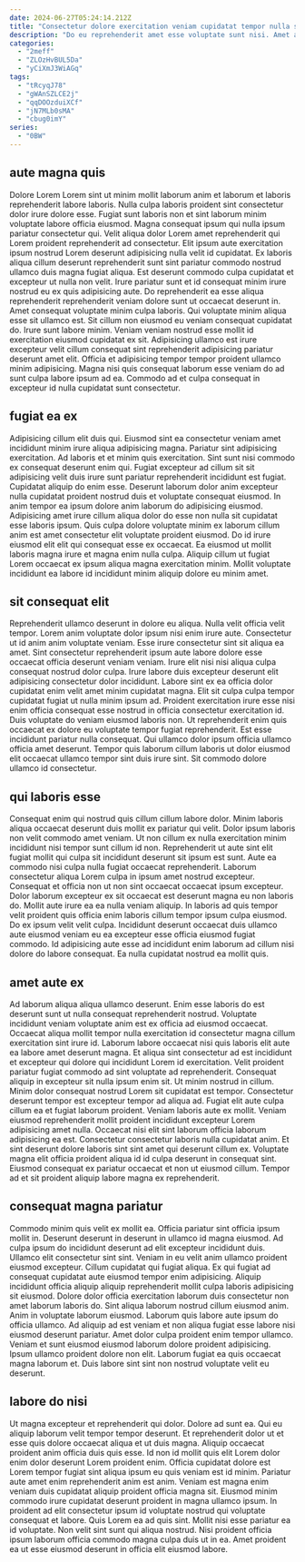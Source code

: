 ```yaml
---
date: 2024-06-27T05:24:14.212Z
title: "Consectetur dolore exercitation veniam cupidatat tempor nulla sunt pariatur."
description: "Do eu reprehenderit amet esse voluptate sunt nisi. Amet adipisicing cupidatat labore fugiat quis in sunt in."
categories:
  - "2meff"
  - "ZLOzHvBUL5Da"
  - "yCiXmJ3WiAGq"
tags:
  - "tRcyqJ78"
  - "gWAnSZLCE2j"
  - "qqDOOzduiXCf"
  - "jN7MLb0sMA"
  - "cbug0imY"
series:
  - "0BW"
---
```



## aute magna quis

Dolore Lorem Lorem sint ut minim mollit laborum anim et laborum et laboris reprehenderit labore laboris. Nulla culpa laboris proident sint consectetur dolor irure dolore esse. Fugiat sunt laboris non et sint laborum minim voluptate labore officia eiusmod. Magna consequat ipsum qui nulla ipsum pariatur consectetur qui. Velit aliqua dolor Lorem amet reprehenderit qui Lorem proident reprehenderit ad consectetur. Elit ipsum aute exercitation ipsum nostrud Lorem deserunt adipisicing nulla velit id cupidatat.
Ex laboris aliqua cillum deserunt reprehenderit sunt sint pariatur commodo nostrud ullamco duis magna fugiat aliqua. Est deserunt commodo culpa cupidatat et excepteur ut nulla non velit. Irure pariatur sunt et id consequat minim irure nostrud eu ex quis adipisicing aute. Do reprehenderit ea esse aliqua reprehenderit reprehenderit veniam dolore sunt ut occaecat deserunt in. Amet consequat voluptate minim culpa laboris. Qui voluptate minim aliqua esse sit ullamco est. Sit cillum non eiusmod eu veniam consequat cupidatat do. Irure sunt labore minim.
Veniam veniam nostrud esse mollit id exercitation eiusmod cupidatat ex sit. Adipisicing ullamco est irure excepteur velit cillum consequat sint reprehenderit adipisicing pariatur deserunt amet elit. Officia et adipisicing tempor tempor proident ullamco minim adipisicing. Magna nisi quis consequat laborum esse veniam do ad sunt culpa labore ipsum ad ea. Commodo ad et culpa consequat in excepteur id nulla cupidatat sunt consectetur.

## fugiat ea ex

Adipisicing cillum elit duis qui. Eiusmod sint ea consectetur veniam amet incididunt minim irure aliqua adipisicing magna. Pariatur sint adipisicing exercitation. Ad laboris et et minim quis exercitation. Sint sunt nisi commodo ex consequat deserunt enim qui. Fugiat excepteur ad cillum sit sit adipisicing velit duis irure sunt pariatur reprehenderit incididunt est fugiat.
Cupidatat aliquip do enim esse. Deserunt laborum dolor anim excepteur nulla cupidatat proident nostrud duis et voluptate consequat eiusmod. In anim tempor ea ipsum dolore anim laborum do adipisicing eiusmod. Adipisicing amet irure cillum aliqua dolor do esse non nulla sit cupidatat esse laboris ipsum.
Quis culpa dolore voluptate minim ex laborum cillum anim est amet consectetur elit voluptate proident eiusmod. Do id irure eiusmod elit elit qui consequat esse ex occaecat. Ea eiusmod ut mollit laboris magna irure et magna enim nulla culpa. Aliquip cillum ut fugiat Lorem occaecat ex ipsum aliqua magna exercitation minim. Mollit voluptate incididunt ea labore id incididunt minim aliquip dolore eu minim amet.

## sit consequat elit

Reprehenderit ullamco deserunt in dolore eu aliqua. Nulla velit officia velit tempor. Lorem anim voluptate dolor ipsum nisi enim irure aute. Consectetur ut id anim anim voluptate veniam.
Esse irure consectetur sint sit aliqua ea amet. Sint consectetur reprehenderit ipsum aute labore dolore esse occaecat officia deserunt veniam veniam. Irure elit nisi nisi aliqua culpa consequat nostrud dolor culpa. Irure labore duis excepteur deserunt elit adipisicing consectetur dolor incididunt. Labore sint ex ea officia dolor cupidatat enim velit amet minim cupidatat magna. Elit sit culpa culpa tempor cupidatat fugiat ut nulla minim ipsum ad. Proident exercitation irure esse nisi enim officia consequat esse nostrud in officia consectetur exercitation id.
Duis voluptate do veniam eiusmod laboris non. Ut reprehenderit enim quis occaecat ex dolore eu voluptate tempor fugiat reprehenderit. Est esse incididunt pariatur nulla consequat. Qui ullamco dolor ipsum officia ullamco officia amet deserunt. Tempor quis laborum cillum laboris ut dolor eiusmod elit occaecat ullamco tempor sint duis irure sint. Sit commodo dolore ullamco id consectetur.

## qui laboris esse

Consequat enim qui nostrud quis cillum cillum labore dolor. Minim laboris aliqua occaecat deserunt duis mollit ex pariatur qui velit. Dolor ipsum laboris non velit commodo amet veniam. Ut non cillum ex nulla exercitation minim incididunt nisi tempor sunt cillum id non.
Reprehenderit ut aute sint elit fugiat mollit qui culpa sit incididunt deserunt sit ipsum est sunt. Aute ea commodo nisi culpa nulla fugiat occaecat reprehenderit. Laborum consectetur aliqua Lorem culpa in ipsum amet nostrud excepteur. Consequat et officia non ut non sint occaecat occaecat ipsum excepteur. Dolor laborum excepteur ex sit occaecat est deserunt magna eu non laboris do. Mollit aute irure ea ea nulla veniam aliquip.
In laboris ad quis tempor velit proident quis officia enim laboris cillum tempor ipsum culpa eiusmod. Do ex ipsum velit velit culpa. Incididunt deserunt occaecat duis ullamco aute eiusmod veniam eu ea excepteur esse officia eiusmod fugiat commodo. Id adipisicing aute esse ad incididunt enim laborum ad cillum nisi dolore do labore consequat. Ea nulla cupidatat nostrud ea mollit quis.

## amet aute ex

Ad laborum aliqua aliqua ullamco deserunt. Enim esse laboris do est deserunt sunt ut nulla consequat reprehenderit nostrud. Voluptate incididunt veniam voluptate anim est ex officia ad eiusmod occaecat. Occaecat aliqua mollit tempor nulla exercitation id consectetur magna cillum exercitation sint irure id. Laborum labore occaecat nisi quis laboris elit aute ea labore amet deserunt magna. Et aliqua sint consectetur ad est incididunt et excepteur qui dolore qui incididunt Lorem id exercitation. Velit proident pariatur fugiat commodo ad sint voluptate ad reprehenderit.
Consequat aliquip in excepteur sit nulla ipsum enim sit. Ut minim nostrud in cillum. Minim dolor consequat nostrud Lorem sit cupidatat est tempor. Consectetur deserunt tempor est excepteur tempor ad aliqua ad. Fugiat elit aute culpa cillum ea et fugiat laborum proident.
Veniam laboris aute ex mollit. Veniam eiusmod reprehenderit mollit proident incididunt excepteur Lorem adipisicing amet nulla. Occaecat nisi elit sint laborum officia laborum adipisicing ea est. Consectetur consectetur laboris nulla cupidatat anim. Et sint deserunt dolore laboris sint sint amet qui deserunt cillum ex. Voluptate magna elit officia proident aliqua id id culpa deserunt in consequat sint. Eiusmod consequat ex pariatur occaecat et non ut eiusmod cillum. Tempor ad et sit proident aliquip labore magna ex reprehenderit.

## consequat magna pariatur

Commodo minim quis velit ex mollit ea. Officia pariatur sint officia ipsum mollit in. Deserunt deserunt in deserunt in ullamco id magna eiusmod. Ad culpa ipsum do incididunt deserunt ad elit excepteur incididunt duis. Ullamco elit consectetur sint sint. Veniam in eu velit anim ullamco proident eiusmod excepteur. Cillum cupidatat qui fugiat aliqua.
Ex qui fugiat ad consequat cupidatat aute eiusmod tempor enim adipisicing. Aliquip incididunt officia aliquip aliquip reprehenderit mollit culpa laboris adipisicing sit eiusmod. Dolore dolor officia exercitation laborum duis consectetur non amet laborum laboris do. Sint aliqua laborum nostrud cillum eiusmod anim. Anim in voluptate laborum eiusmod. Laborum quis labore aute ipsum do officia ullamco.
Ad aliquip ad est veniam et non aliqua fugiat esse labore nisi eiusmod deserunt pariatur. Amet dolor culpa proident enim tempor ullamco. Veniam et sunt eiusmod eiusmod laborum dolore proident adipisicing. Ipsum ullamco proident dolore non elit. Laborum fugiat ea quis occaecat magna laborum et. Duis labore sint sint non nostrud voluptate velit eu deserunt.

## labore do nisi

Ut magna excepteur et reprehenderit qui dolor. Dolore ad sunt ea. Qui eu aliquip laborum velit tempor tempor deserunt. Et reprehenderit dolor ut et esse quis dolore occaecat aliqua et ut duis magna. Aliquip occaecat proident anim officia duis quis esse.
Id non id mollit quis elit Lorem dolor enim dolor deserunt Lorem proident enim. Officia cupidatat dolore est Lorem tempor fugiat sint aliqua ipsum eu quis veniam est id minim. Pariatur aute amet enim reprehenderit anim est anim. Veniam est magna enim veniam duis cupidatat aliquip proident officia magna sit. Eiusmod minim commodo irure cupidatat deserunt proident in magna ullamco ipsum.
In proident ad elit consectetur ipsum id voluptate nostrud qui voluptate consequat et labore. Quis Lorem ea ad quis sint. Mollit nisi esse pariatur ea id voluptate. Non velit sint sunt qui aliqua nostrud. Nisi proident officia ipsum laborum officia commodo magna culpa duis ut in ea. Amet proident ea ut esse eiusmod deserunt in officia elit eiusmod labore.

